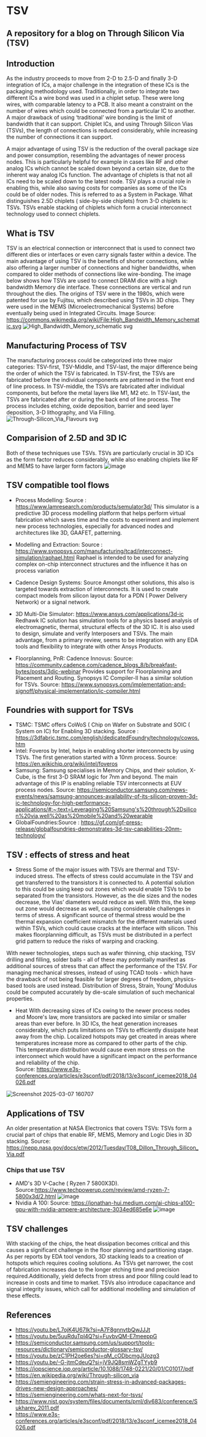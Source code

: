 # TSV
## A repository for a blog on Through Silicon Via (TSV)
## Introduction
As the industry proceeds to move from 2-D to 2.5-D and finally 3-D integration of ICs, a major challenge in the integration of these ICs is the packaging methodology used. Traditionally, in order to integrate two different ICs a wire bond was used in a  chiplet setup. These were long wires, with comparable latency to a PCB. It also meant a constraint on the number of wires which could be connected from a particular IC to another. A major drawback of using ‘traditional’ wire bonding is the limit of bandwidth that it can support. Chiplet ICs, and using Through Silicon Vias (TSVs), the length of connections is reduced considerably, while increasing the number of connections it can support.

A major advantage of using TSV is the reduction of the overall package size and power consumption, resembling the advantages of newer process nodes. This is particularly helpful for example in cases like RF and other analog ICs which cannot be scaled down beyond a certain size, due to the inherent way analog ICs function. The advantage of chiplets is that not all ICs need to be scaled down to the latest node. TSV plays a crucial role in enabling this, while also saving costs for companies as some of the ICs could be of older nodes. This is referred to as a System in Package. What distinguishes 2.5D chiplets ( side-by-side chiplets) from 3-D chiplets is: TSVs. TSVs enable stacking of chiplets which form a crucial interconnect technology used to connect chiplets.

## What is TSV
TSV is an electrical connection or interconnect that is used to connect two different dies or interfaces or even carry signals faster within a device. The main advantage of using TSV is the benefits of shorter connections, while also offering a larger number of connections and higher bandwidths, when compared to older methods of connections like wire-bonding.
The image below shows how TSVs are used to connect DRAM dice with a high bandwidth Memory die interface. These connections are vertical and run throughout the dies. The origins of TSV were in the 1980s, which were patented for use by Fujitsu, which described using TSVs in 3D chips. They were used in the MEMS (Microelectromechanical Systems) before eventually being used in Integrated Circuits. Image Source: https://commons.wikimedia.org/wiki/File:High_Bandwidth_Memory_schematic.svg
![High_Bandwidth_Memory_schematic svg](https://github.com/user-attachments/assets/52f5811a-de1a-492a-a8b0-93ef2d99d486)

## Manufacturing Process of TSV
The manufacturing process could be categorized into three major categories: TSV-first, TSV-Middle, and TSV-last, the major difference being the order of which the TSV is fabricated. In TSV-first, the TSVs are fabricated before the individual components are patterned in the front end of line process. In TSV-middle, the TSVs are fabricated after individual components, but before the metal layers like M1, M2 etc. In TSV-last, the TSVs are fabricated after or during the back end of line process. The process includes etching, oxide deposition, barrier and seed layer deposition, 3-D lithography, and Via Filling.
![Through-Silicon_Via_Flavours svg](https://github.com/user-attachments/assets/bbd3e3b4-2b67-4425-87fe-9976ee4cd099)

## Comparision of 2.5D and 3D IC
Both of these techniques use TSVs. TSVs are particularly crucial in 3D ICs as the form factor reduces considerably, while also enabling chiplets like RF and MEMS to have larger form factors ![image](https://github.com/user-attachments/assets/11d3961a-27e5-43a0-8b7e-5cc158b07e89)

## TSV compatible tool flows
- Process Modelling: Source : https://www.lamresearch.com/products/semulator3d/
This simulator is a predictive 3D process modelling platform that helps perform virtual fabrication which saves time and the costs to experiment and implement new process technologies, especially for advanced nodes and architectures like 3D, GAAFET, patterning.
- Modelling and Extraction:  Source : https://www.synopsys.com/manufacturing/tcad/interconnect-simulation/raphael.html
Raphael is intended to be used for analyzing complex on-chip interconnect structures and the influence it has on process variation

- Cadence Design Systems: Source Amongst other solutions, this also is targeted towards extraction of interconnects. It is used to create compact models from silicon layout data for a PDN ( Power Delivery Network) or a signal network.

- 3D Multi-Die Simulator: https://www.ansys.com/applications/3d-ic
Redhawk IC solution has simulation tools for a physics based analysis of electromagnetic, thermal, structural effects of the 3D IC. It is also used to design, simulate and verify Interposers and TSVs. The main advantage, from a primary review, seems to be integration with any EDA tools and flexibility to integrate with other Ansys Products.

- Floorplanning, PnR:  Cadence Innovus: Source: https://community.cadence.com/cadence_blogs_8/b/breakfast-bytes/posts/3dic-webinar
Provides support for Floorplanning and Placement and Routing. Synopsys IC Compiler-II has a similar solution for TSVs. Source: https://www.synopsys.com/implementation-and-signoff/physical-implementation/ic-compiler.html

## Foundries with support for TSVs
- TSMC: TSMC offers CoWoS ( Chip on Wafer on Substrate and SOIC ( System on IC) for 
Enabling 3D stacking. Source : https://3dfabric.tsmc.com/english/dedicatedFoundry/technology/cowos.htm
- Intel:  Foveros by Intel, helps in enabling shorter interconnects by using TSVs. The first generation started with a 10nm process. Source: https://en.wikichip.org/wiki/intel/foveros
- Samsung: Samsung specialises in Memory Chips, and their solution, X-Cube, is the first 3-D SRAM logic for 7nm and beyond. The main advantage of this IP is enabling reliable TSV interconnects at EUV process nodes. Source: https://semiconductor.samsung.com/news-events/news/samsung-announces-availability-of-its-silicon-proven-3d-ic-technology-for-high-performance-applications/#:~:text=Leveraging%20Samsung's%20through%2Dsilicon%20via,well%20as%20mobile%20and%20wearable
- GlobalFoundries:Source : https://gf.com/gf-press-release/globalfoundries-demonstrates-3d-tsv-capabilities-20nm-technology/

 ## TSV : effects of stress and heat
 - Stress
   Some of the major issues with TSVs are thermal and TSV-induced stress. The effects of stress could accumulate in the TSV and get transferred to the transistors it is connected to. A potential solution to this could be using keep out zones which would enable TSVs to be separated from the transistors. However, as the die sizes and the nodes decrease, the Vias’ diameters would reduce as well. With this, the keep out zone would decrease as well, causing considerable challenges in terms of stress. A significant source of thermal stress would be the thermal expansion coefficient mismatch for the different materials used within TSVs, which could cause cracks at the interface with silicon. This makes floorplanning difficult, as TSVs must be distributed in a perfect grid pattern to reduce the risks of warping and cracking.

With newer technologies, steps such as wafer thinning, chip stacking, TSV drilling and filling, solder balls - all of these may potentially manifest as additional sources of stress that can affect the performance of the TSV.  For managing mechanical stresses, instead of using TCAD tools - which have the drawback of not being feasible for larger degrees of freedom, physics-based tools are used instead. Distribution of Stress, Strain, Young’ Modulus could be computed accurately by die-scale simulation of such mechanical properties.
- Heat
With decreasing sizes of ICs owing to the newer process nodes and Moore's law, more transistors are packed into similar or smaller areas than ever before. In 3D ICs, the heat generation increases considerably, which puts limitations on TSVs to efficiently dissipate heat away from the chip. Localized hotspots may get created in areas where temperatures increase more as compared to other parts of the chip. This temperature distribution would cause even more stress on the interconnect which would have a significant impact on the performance and reliability of the chip.  
Source: https://www.e3s-conferences.org/articles/e3sconf/pdf/2018/13/e3sconf_icemee2018_04026.pdf

![Screenshot 2025-03-07 160707](https://github.com/user-attachments/assets/b2a72375-0ff1-493d-b164-b5b267be43f2)

## Applications of TSV
An older presentation at NASA Electronics that covers TSVs:
TSVs form a crucial part of chips that enable RF, MEMS, Memory and Logic Dies in 3D stacking. Source: https://nepp.nasa.gov/docs/etw/2012/Tuesday/T08_Dillon_Through_Silicon_Via.pdf
### Chips that use TSV
- AMD's 3D V-Cache ( Ryzen 7 5800X3D). Source:https://www.techpowerup.com/review/amd-ryzen-7-5800x3d/2.html
![image](https://github.com/user-attachments/assets/ff87a452-7db6-44c7-b4b8-56ea8ba3bfd0)
-  Nvidia A 100: Source: https://jonathan-hui.medium.com/ai-chips-a100-gpu-with-nvidia-ampere-architecture-3034ed685e6e
  ![image](https://github.com/user-attachments/assets/39bf0022-3c5a-49a9-95a0-29c352b2bd9e)

## TSV challenges
With stacking of the chips, the heat dissipation becomes critical and this causes a significant challenge in the floor planning and partitioning stage. As per reports by EDA tool vendors, 3D stacking leads to a creation of hotspots which requires cooling solutions. As TSVs get narrower, the cost of fabrication increases due to the longer etching time and precision required.Additionally, yield defects from stress and poor filling could lead to increase in costs and time to market.
TSVs also introduce capacitance and signal integrity issues, which call for additional modelling and simulation of these effects.

## References
- https://youtu.be/L7ojK4U67Ik?si=A7F8gnnvtbQwJJJt
- https://youtu.be/5uuRduTpl4Q?si=FuvbvQM-E7meeppG
- https://semiconductor.samsung.com/us/support/tools-resources/dictionary/semiconductor-glossary-tsv/
- https://youtu.be/zC1PH2oe6es?si=qM_cODbcmgJUozg3
- https://youtu.be/-G-jtmCdeuQ?si=jV9JQ8smWZgTYyb9
- https://iopscience.iop.org/article/10.1088/1748-0221/20/01/C01017/pdf
- https://en.wikipedia.org/wiki/Through-silicon_via
- https://semiengineering.com/strain-stress-in-advanced-packages-drives-new-design-approaches/
- https://semiengineering.com/whats-next-for-tsvs/
- https://www.nist.gov/system/files/documents/pml/div683/conference/Sukharev_2011.pdf
- https://www.e3s-conferences.org/articles/e3sconf/pdf/2018/13/e3sconf_icemee2018_04026.pdf
